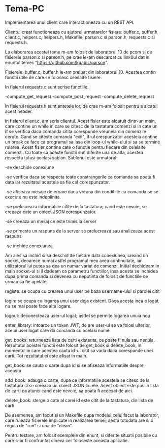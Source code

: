# Tema-PC
Implementarea unui client care interactioneaza cu un REST API.

Clientul creat functioneaza cu ajutorul urmatarelor fisiere:
buffer.c, buffer.h, client.c, helpers.c, helpers.h, Makefile,
parson.c si parson.h, requests.c si requests.h.

La elaborarea acestei teme m-am folosit de laboratorul 10 de pcom
si de fisierele parson.c si parson.h, pe crae le-am descarcat cu
link0ul dat in enuntul temei: "https://github.com/kgabis/parson".

Fisierele: buffer.c, buffer.h le-am preluat din laboratorul 10.
Acestea contin functii utile de care se folosesc celelalte
fisiere.

In fisierul requests.c sunt scrise functiile:

-compute_get_request
-compute_post_request
-compute_delete_request

In fisierul requests.h sunt antetele lor, de crae m-am folosit
pentru a alcatui acest header.

in fisierul client.c, am scris clientul. Acest fisier este alcatuit
dintr-un main, care contine un while in care se citesc de la tastatura comenzi
si in cate un if se verifica daca comanda citita corespunde vreuneia
din comenzile cerute. Cand se citeste comanda "exit", if-ul crespunzator
acesteia contine un break ce face ca programul sa iasa din loop-ul while-ului
si sa se termine rularea. Acest fisier contine cate o functie pentru fiecare din
celelalte comenzi. Cu toate ca aceste functii sun diferite una de alta, acestea
respecta totusi acelasi sablon. Sablonul este urmatorul:

-se deschide conexiune

-se verifica daca se respecta toate constrangerile ca comanda sa poata
fi data iar rezultatul acesteia sa fie cel corespunzator.

-se afiseaza mesaje de eroare daca vreuna din conditiile ca comanda
se se execute nu este indeplinita.

-se prelucreaza informatiile citite de la tastatura; cand este
nevoie, se creeaza cate un obiect JSON corespunzator.

-se creeaza un mesaj ce este trimis la server

-se primeste un raspuns de la server
se prelucreaza sau analizeaza acest raspuns

-se inchide conexiunea

Am ales sa inchid si sa deschid de fiecare data conexiunea, creand un socket,
deoarece numai astfel programul meu avea continuitate, iar utilizatorul
lui putea sa dea un numar variat de comenzi. Initial dechideam in main
socket-ul si il dadeam ca parametru functiilor, insa acesta se inchidea dupa prima
comanda si devenea cu neputinta de folosit de functiile ce urmau sa fie apelate.

registe: se ocupa cu crearea unui user pe baza username-ului si parolei citit

login: se ocupa cu logarea unui user deja existent. Daca acesta inca e logat,
nu se mai poate face alta logare.

logout: deconecteaza user-ul logat; astfel se permite logarea unuia nou

enter_library: intoarce un token JWT, de are user-ul se va folosi ulterior,
acelui user logat care da comanda cu acelasi nume.

get_books: returneaza lista de carti existenta, ce poate fi nula sau
nenula. Rezultatul acestei functii este folosit de get_book si delete_book,
in momentul in care acestea cauta id-ul citit sa vada daca corespunde unei 
carti. Tot rezultatul ei este afisat in main.

get_book: se cauta o carte dupa id si se afiseaza informatiile despre aceasta

add_book: adauga o carte, dupa ce informatiile acesteia se citesc de la tastatura
si se creeaza un obiect JSON cu ele. Acest obiect este pus in lista de carti
ca atunci cand este nevoie, sa poata fi accesat de aici.

delete_book: sterge o cate al carei id este citit de la tastatura, din lista de carti


De asemenea, am facut si un Makefile dupa modelul celui facut la laborator, care
ruleaza fisierele implicate in realizarea temei; aesta totodata are si o regula de
"run" si una de "clean".

Pentru testare, am folosit exemplele din enunt, si diferite situatii
posibile cu care s-ar fi confruntat cineva cer foloseste aceasta aplicatie.
